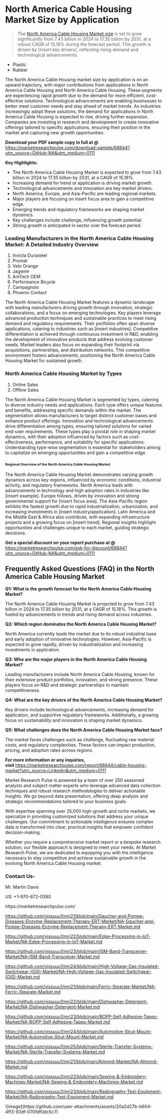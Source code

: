 <h1>North America Cable Housing Market&nbsp;Size by Application</h1><blockquote><p>The <a href="https://marketresearchpulse.com/download-sample/68844?utm_source=GitHub-NA&amp;utm_medium=0111">North America Cable Housing Market size</a> is set to grow significantly from 7.43 billion in 2024 to 17.35 billion by 2031, at a robust CAGR of 15.18% during the forecast period. This growth is driven by [insert key drivers], reflecting rising demand and technological advancements.</p></blockquote><ul><li>Plastic<li> Rubber</li></ul><p>The North America Cable Housing market size by application is on an upward trajectory, with major contributions from applications in North America Cable Housing and North America Cable Housing. These segments are experiencing rapid growth due to the demand for more efficient, cost-effective solutions. Technological advancements are enabling businesses to better meet customer needs and stay ahead of market trends. As industries increasingly adopt these solutions, the demand for applications in North America Cable Housing is expected to rise, driving further expansion. Companies are investing in research and development to create innovative offerings tailored to specific applications, ensuring their position in the market and capturing new growth opportunities.</p><p><strong>Download your PDF sample copy in full at @ </strong><a href="https://marketresearchpulse.com/download-sample/68844?utm_source=GitHub-NA&amp;utm_medium=0111">https://marketresearchpulse.com/download-sample/68844?utm_source=GitHub-NA&amp;utm_medium=0111</a></p><p><strong>Key Highlights: </strong></p><ul><li>The North America Cable Housing Market is expected to grow from 7.43 billion in 2024 to 17.35 billion by 2031, at a CAGR of 15.18%.</li><li>Increasing demand for trend or application is driving market growth.</li><li>Technological advancements and innovation are key market drivers.</li><li>North America, Europe, and Asia-Pacific are leading regional markets.</li><li>Major players are focusing on insert focus area to gain a competitive edge.</li><li>Emerging trends and regulatory frameworks are shaping market dynamics.</li><li>Key challenges include challenge, influencing growth potential.</li><li>Strong growth is anticipated in sector over the forecast period.</li></ul><h3>Leading Manufacturers in the North America Cable Housing Market: A Detailed Industry Overview</h3><ol><li>Invicta Durasteel</li><li>Promat</li><li>Velo Orange</li><li>Jagwire</li><li>AmTech OEM</li><li>Performance Bicycle</li><li>Campagnolo</li><li>Phoenix Contact</li></ol><div class="flex max-w-full flex-col flex-grow"><div class="min-h-8 text-message flex w-full flex-col items-end gap-2 whitespace-normal break-words [.text-message+&amp;]:mt-5" dir="auto" data-message-author-role="assistant" data-message-id="fd8432e4-4910-450d-b182-61b7bfb0a01f" data-message-model-slug="gpt-4o"><div class="flex w-full flex-col gap-1 empty:hidden first:pt-[3px]"><div class="markdown prose w-full break-words dark:prose-invert light"><p>The North America Cable Housing Market features a dynamic landscape with leading manufacturers driving growth through innovation, strategic collaborations, and a focus on emerging technologies. Key players leverage advanced production techniques and sustainable practices to meet rising demand and regulatory requirements. Their portfolios often span diverse applications, catering to industries such as [insert industries]. Competitive differentiation is achieved through continuous investment in R&amp;D, enabling the development of innovative products that address evolving customer needs. Market leaders also focus on expanding their footprint via acquisitions, partnerships, and distribution networks. This competitive environment fosters advancements, positioning the North America Cable Housing Market for sustained growth.</p></div></div></div></div><h3>North America Cable Housing Market by Types</h3><ol><li>Online Sales<li> Offline Sales</li></ol><div class="flex max-w-full flex-col flex-grow"><div class="min-h-8 text-message flex w-full flex-col items-end gap-2 whitespace-normal break-words [.text-message+&amp;]:mt-5" dir="auto" data-message-author-role="assistant" data-message-id="084470be-0bb7-4664-bddf-5156b4f41249" data-message-model-slug="gpt-4o-mini"><div class="flex w-full flex-col gap-1 empty:hidden first:pt-[3px]"><div class="markdown prose w-full break-words dark:prose-invert light"><p>The North America Cable Housing Market is segmented by types, catering to diverse industry needs and applications. Each type offers unique features and benefits, addressing specific demands within the market. The segmentation allows manufacturers to target distinct customer bases and enhance product offerings. Innovation and technological advancements drive differentiation among types, ensuring tailored solutions for varied end-user requirements. These types play a pivotal role in shaping market dynamics, with their adoption influenced by factors such as cost-effectiveness, performance, and suitability for specific applications. Understanding type-wise segmentation is essential for stakeholders aiming to capitalize on emerging opportunities and gain a competitive edge.</p></div></div></div></div><h3><span style="font-size: 11px;">Regional Overview of the North America Cable Housing Market</span></h3><div class="flex max-w-full flex-col flex-grow"><div class="min-h-8 text-message flex w-full flex-col items-end gap-2 whitespace-normal break-words [.text-message+&amp;]:mt-5" dir="auto" data-message-author-role="assistant" data-message-id="e9038762-ce64-4e30-91c9-9bd413514231" data-message-model-slug="gpt-4o-mini"><div class="flex w-full flex-col gap-1 empty:hidden first:pt-[3px]"><div class="markdown prose w-full break-words dark:prose-invert light"><p>The North America Cable Housing Market demonstrates varying growth dynamics across key regions, influenced by economic conditions, industrial activity, and regulatory frameworks. North America leads with advancements in technology and high adoption rates in industries like [insert example]. Europe follows, driven by innovation and strong governmental support for [insert focus area]. The Asia-Pacific region exhibits the fastest growth due to rapid industrialization, urbanization, and increasing investments in [insert industry/application]. Latin America and the Middle East &amp; Africa also contribute, with expanding infrastructure projects and a growing focus on [insert trend]. Regional insights highlight opportunities and challenges unique to each market, guiding strategic decisions.</p></div></div></div></div><p><strong>Get a special discount on your report purchase at @ </strong><a href="https://marketresearchpulse.com/ask-for-discount/68844?utm_source=GitHub-NA&amp;utm_medium=0111">https://marketresearchpulse.com/ask-for-discount/68844?utm_source=GitHub-NA&amp;utm_medium=0111</a></p><h2>Frequently Asked Questions (FAQ) in the North America Cable Housing Market</h2><p><strong>Q1: What is the growth forecast for the North America Cable Housing Market?</strong></p><p>The North America Cable Housing Market is projected to grow from 7.43 billion in 2024 to 17.35 billion by 2031, at a CAGR of 15.18%. This growth is fueled by advancements in trends and rising demand across industries.</p><p><strong>Q2: Which region dominates the North America Cable Housing Market?</strong></p><p>North America currently leads the market due to its robust industrial base and early adoption of innovative technologies. However, Asia-Pacific is expected to grow rapidly, driven by industrialization and increasing investments in application.</p><p><strong>Q3: Who are the major players in the North America Cable Housing Market?</strong></p><p>Leading manufacturers include North America Cable Housing, known for their extensive product portfolios, innovation, and strong presence. These players focus on R&amp;D and strategic partnerships to maintain competitiveness.</p><p><strong>Q4: What are the key drivers of the North America Cable Housing Market?</strong></p><p>Key drivers include technological advancements, increasing demand for application, and supportive regulatory frameworks. Additionally, a growing focus on sustainability and innovation is shaping market dynamics.</p><p><strong>Q5: What challenges does the North America Cable Housing Market face?</strong></p><p>The market faces challenges such as challenge, fluctuating raw material costs, and regulatory complexities. These factors can impact production, pricing, and adoption rates across regions.</p><p><strong>For more information or any inquiries, visit&nbsp;</strong><a href="https://marketresearchpulse.com/report/68844/cable-housing-market?utm_source=Linkedin&utm_medium=0111">https://marketresearchpulse.com/report/68844/cable-housing-market?utm_source=Linkedin&utm_medium=0111</a></p><p>Market Research Pulse is powered by a team of over 250 seasoned analysts and subject matter experts who leverage advanced data collection techniques and robust research methodologies to deliver actionable insights. We go beyond data presentation, offering deep analysis and strategic recommendations tailored to your business goals.</p><p>With expertise spanning over 25,000 high-growth and niche markets, we specialize in providing customized solutions that address your unique challenges. Our commitment to actionable intelligence ensures complex data is transformed into clear, practical insights that empower confident decision-making.</p><p>Whether you require a comprehensive market report or a bespoke research solution, our flexible approach is designed to meet your needs. At Market Research Pulse, we are dedicated to equipping you with the intelligence necessary to stay competitive and achieve sustainable growth in the evolving North America Cable Housing market.</p><h3><strong>Contact Us-</strong></h3><p>Mr. Martin Davis</p><p>US: +1-970-672-0390</p><p>https://marketresearchpulse.com/</p><p><a href="https://github.com/vissuuu1/mri21/blob/main/Gaucher-and-Pompe-Diseases-Enzyme-Replacement-Therapy-ERT-Market/NA-Gaucher-and-Pompe-Diseases-Enzyme-Replacement-Therapy-ERT-Market.md">https://github.com/vissuuu1/mri21/blob/main/Gaucher-and-Pompe-Diseases-Enzyme-Replacement-Therapy-ERT-Market/NA-Gaucher-and-Pompe-Diseases-Enzyme-Replacement-Therapy-ERT-Market.md</a></p><p><a href="https://github.com/vissuuu1/mri22/blob/main/Edge-Processing-in-IoT-Market/NA-Edge-Processing-in-IoT-Market.md">https://github.com/vissuuu1/mri22/blob/main/Edge-Processing-in-IoT-Market/NA-Edge-Processing-in-IoT-Market.md</a></p><p><a href="https://github.com/vissuuu1/mri23/blob/main/ISM-Band-Transceiver-Market/NA-ISM-Band-Transceiver-Market.md">https://github.com/vissuuu1/mri23/blob/main/ISM-Band-Transceiver-Market/NA-ISM-Band-Transceiver-Market.md</a></p><p><a href="https://github.com/vissuuu1/mri24/blob/main/High-Voltage-Gas-Insulated-Switchgear-(GIS)-Market/NA-High-Voltage-Gas-Insulated-Switchgear-(GIS)-Market.md">https://github.com/vissuuu1/mri24/blob/main/High-Voltage-Gas-Insulated-Switchgear-(GIS)-Market/NA-High-Voltage-Gas-Insulated-Switchgear-(GIS)-Market.md</a></p><p><a href="https://github.com/vissuuu1/mri21/blob/main/Ferric-Stearate-Market/NA-Ferric-Stearate-Market.md">https://github.com/vissuuu1/mri21/blob/main/Ferric-Stearate-Market/NA-Ferric-Stearate-Market.md</a></p><p><a href="https://github.com/vissuuu1/mri22/blob/main/Dishwasher-Detergent-Market/NA-Dishwasher-Detergent-Market.md">https://github.com/vissuuu1/mri22/blob/main/Dishwasher-Detergent-Market/NA-Dishwasher-Detergent-Market.md</a></p><p><a href="https://github.com/vissuuu1/mri23/blob/main/BOPP-Self-Adhesive-Tapes-Market/NA-BOPP-Self-Adhesive-Tapes-Market.md">https://github.com/vissuuu1/mri23/blob/main/BOPP-Self-Adhesive-Tapes-Market/NA-BOPP-Self-Adhesive-Tapes-Market.md</a></p><p><a href="https://github.com/vissuuu1/mri24/blob/main/Automotive-Strut-Mount-Market/NA-Automotive-Strut-Mount-Market.md">https://github.com/vissuuu1/mri24/blob/main/Automotive-Strut-Mount-Market/NA-Automotive-Strut-Mount-Market.md</a></p><p><a href="https://github.com/vissuuu1/mri25/blob/main/Sterile-Transfer-Systems-Market/NA-Sterile-Transfer-Systems-Market.md">https://github.com/vissuuu1/mri25/blob/main/Sterile-Transfer-Systems-Market/NA-Sterile-Transfer-Systems-Market.md</a></p><p><a href="https://github.com/vissuuu1/mri21/blob/main/Almond-Market/NA-Almond-Market.md">https://github.com/vissuuu1/mri21/blob/main/Almond-Market/NA-Almond-Market.md</a></p><p><a href="https://github.com/vissuuu1/mri22/blob/main/Sewing-&-Embroidery-Machines-Market/NA-Sewing-&-Embroidery-Machines-Market.md">https://github.com/vissuuu1/mri22/blob/main/Sewing-&-Embroidery-Machines-Market/NA-Sewing-&-Embroidery-Machines-Market.md</a></p><p><a href="https://github.com/vissuuu1/mri23/blob/main/Radiography-Test-Equipment-Market/NA-Radiography-Test-Equipment-Market.md">https://github.com/vissuuu1/mri23/blob/main/Radiography-Test-Equipment-Market/NA-Radiography-Test-Equipment-Market.md</a></p>
![image](https://github.com/user-attachments/assets/20a2d27b-b604-4ff3-93df-070fdf0dc5c7)
